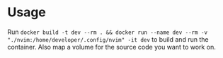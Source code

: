 # Usage

Run `docker build -t dev --rm . && docker run --name dev --rm -v "./nvim:/home/developer/.config/nvim" -it dev` to build and run the container.
Also map a volume for the source code you want to work on.
